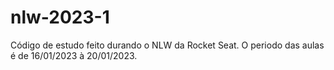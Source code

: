 # nlw-2023-1
Código de estudo feito durando o NLW da Rocket Seat.
O periodo das aulas é de 16/01/2023 à 20/01/2023.
